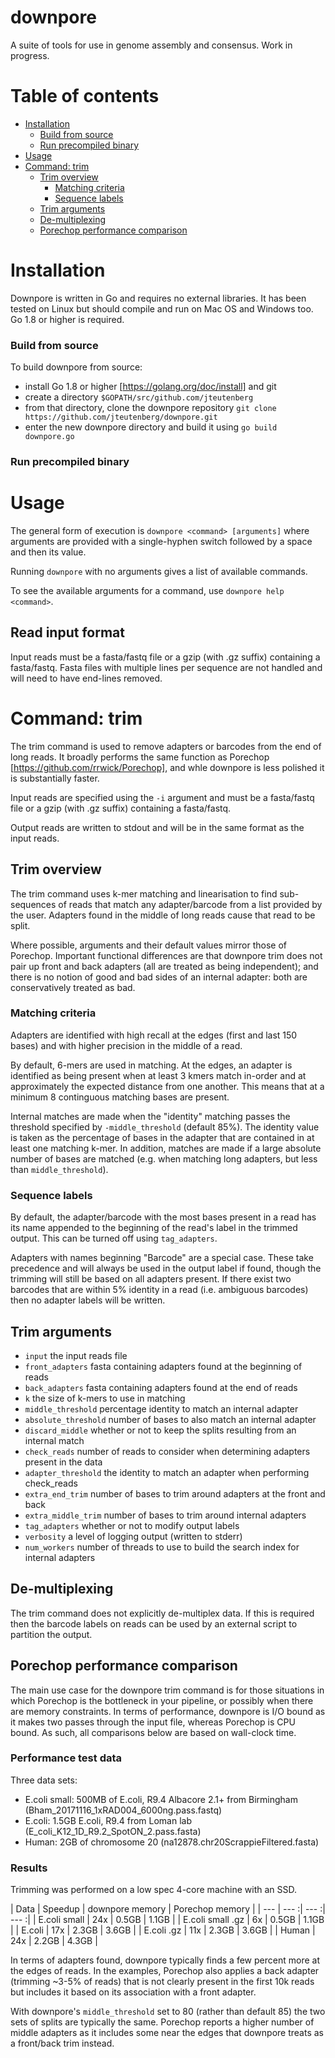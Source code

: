 # downpore
A suite of tools for use in genome assembly and consensus. Work in progress.

# Table of contents
* [Installation](#installation)
  * [Build from source](#build-from-source)
  * [Run precompiled binary](#run-precompile-binary)
* [Usage](#usage)
* [Command: trim](#command:-trim)
  * [Trim overview](#trim-overview)
    * [Matching criteria](#matching-criteria)
    * [Sequence labels](#sequence-labels)
  * [Trim arguments](#trim-arguments)
  * [De-multiplexing](#de-multiplexing)
  * [Porechop performance comparison](#porechop-performance-comparison)

# Installation
Downpore is written in Go and requires no external libraries. It has been tested on Linux but should compile and run on Mac OS and Windows too. Go 1.8 or higher is required.

### Build from source
To build downpore from source:

* install Go 1.8 or higher [https://golang.org/doc/install] and git
* create a directory `$GOPATH/src/github.com/jteutenberg`
* from that directory, clone the downpore repository `git clone https://github.com/jteutenberg/downpore.git`
* enter the new downpore directory and build it using `go build downpore.go`

### Run precompiled binary

# Usage
The general form of execution is
```downpore <command> [arguments]```
where arguments are provided with a single-hyphen switch followed by a space and then its value.

Running `downpore` with no arguments gives a list of available commands.

To see the available arguments for a command, use `downpore help <command>`.

## Read input format
Input reads must be a fasta/fastq file or a gzip (with .gz suffix) containing a fasta/fastq. Fasta files with multiple lines per sequence are not handled and will need to have end-lines removed.

# Command: trim
The trim command is used to remove adapters or barcodes from the end of long reads. It broadly performs the same function as Porechop [https://github.com/rrwick/Porechop], and whle downpore is less polished it is substantially faster.

Input reads are specified using the `-i` argument and must be a fasta/fastq file or a gzip (with .gz suffix) containing a fasta/fastq.

Output reads are written to stdout and will be in the same format as the input reads.

## Trim overview
The trim command uses k-mer matching and linearisation to find sub-sequences of reads that match any adapter/barcode from a list provided by the user.  Adapters found in the middle of long reads cause that read to be split.

Where possible, arguments and their default values mirror those of Porechop. Important functional differences are that downpore trim does not pair up front and back adapters (all are treated as being independent); and there is no notion of good and bad sides of an internal adapter: both are conservatively treated as bad.

### Matching criteria
Adapters are identified with high recall at the edges (first and last 150 bases) and with higher precision in the middle of a read.

By default, 6-mers are used in matching. At the edges, an adapter is identified as being present when at least 3 kmers match in-order and at approximately the expected distance from one another. This means that at a minimum 8 continguous matching bases are present.

Internal matches are made when the "identity" matching passes the threshold specified by `-middle_threshold` (default 85%). The identity value is taken as the percentage of bases in the adapter that are contained in at least one matching k-mer. In addition, matches are made if a large absolute number of bases are matched (e.g. when matching long adapters, but less than `middle_threshold`).

### Sequence labels
By default, the adapter/barcode with the most bases present in a read has its name appended to the beginning of the read's label in the trimmed output. This can be turned off using `tag_adapters`.

Adapters with names beginning "Barcode" are a special case. These take precedence and will always be used in the output label if found, though the trimming will still be based on all adapters present. If there exist two barcodes that are within 5% identity in a read (i.e. ambiguous barcodes) then no adapter labels will be written.

## Trim arguments
* `input` the input reads file
* `front_adapters` fasta containing adapters found at the beginning of reads
* `back_adapters` fasta containing adapters found at the end of reads
* `k` the size of k-mers to use in matching
* `middle_threshold` percentage identity to match an internal adapter
* `absolute_threshold` number of bases to also match an internal adapter
* `discard_middle` whether or not to keep the splits resulting from an internal match
* `check_reads` number of reads to consider when determining adapters present in the data
* `adapter_threshold` the identity to match an adapter when performing check_reads
* `extra_end_trim` number of bases to trim around adapters at the front and back
* `extra_middle_trim` number of bases to trim around internal adapters
* `tag_adapters` whether or not to modify output labels
* `verbosity` a level of logging output (written to stderr)
* `num_workers` number of threads to use to build the search index for internal adapters

## De-multiplexing
The trim command does not explicitly de-multiplex data. If this is required then the barcode labels on reads can be used by an external script to partition the output.

## Porechop performance comparison
The main use case for the downpore trim command is for those situations in which Porechop is the bottleneck in your pipeline, or possibly when there are memory constraints. In terms of performance, downpore is I/O bound as it makes two passes through the input file, whereas Porechop is CPU bound. As such, all comparisons below are based on wall-clock time.

### Performance test data
Three data sets: 
* E.coli small: 500MB of E.coli, R9.4 Albacore 2.1+ from Birmingham (Bham_20171116_1xRAD004_6000ng.pass.fastq)
* E.coli: 1.5GB E.coli, R9.4 from Loman lab (E_coli_K12_1D_R9.2_SpotON_2.pass.fasta)
* Human: 2GB of chromosome 20 (na12878.chr20ScrappieFiltered.fasta) 

### Results

Trimming was performed on a low spec 4-core machine with an SSD.

| Data | Speedup | downpore memory | Porechop memory |
| --- | --- :| --- :| --- :|
| E.coli small | 24x | 0.5GB | 1.1GB |
| E.coli small .gz | 6x | 0.5GB | 1.1GB |
| E.coli | 17x | 2.3GB  | 3.6GB |
| E.coli .gz | 11x | 2.3GB | 3.6GB |
| Human | 24x | 2.2GB | 4.3GB |

In terms of adapters found, downpore typically finds a few percent more at the edges of reads. In the examples, Porechop also applies a back adapter (trimming ~3-5% of reads) that is not clearly present in the first 10k reads but includes it based on its association with a front adapter.

With downpore's `middle_threshold` set to 80 (rather than default 85) the two sets of splits are typically the same. Porechop reports a higher number of middle adapters as it includes some near the edges that downpore treats as a front/back trim instead.
